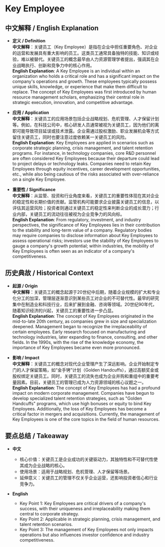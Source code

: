 # Key Employee

## 中文解释 / English Explanation

* **定义 / Definition**  
  **中文解释**：关键员工（Key Employee）是指在企业中担任重要角色、对企业的运营和发展具有重大影响的员工。这类员工通常具备独特的技能、知识或经验，难以被替代。关键员工的概念最早由人力资源管理学者提出，强调其在企业战略执行、创新和竞争力中的核心作用。  
  **English Explanation**: A Key Employee is an individual within an organization who holds a critical role and has a significant impact on the company's operations and growth. These employees typically possess unique skills, knowledge, or experience that make them difficult to replace. The concept of Key Employees was first introduced by human resource management scholars, emphasizing their central role in strategic execution, innovation, and competitive advantage.

* **应用 / Application**  
  **中文解释**：关键员工的应用场景包括企业战略规划、危机管理、人才保留计划等。例如，在科技公司中，核心研发人员通常被视为关键员工，因为他们的离职可能导致项目延误或技术泄露。企业需通过股权激励、职业发展机会等方式留住关键员工，同时也要注意过度依赖某一关键员工的风险。  
  **English Explanation**: Key Employees are applied in scenarios such as corporate strategic planning, crisis management, and talent retention programs. For instance, in technology companies, core R&D personnel are often considered Key Employees because their departure could lead to project delays or technology leaks. Companies need to retain Key Employees through equity incentives, career development opportunities, etc., while also being cautious of the risks associated with over-reliance on a single Key Employee.

* **重要性 / Significance**  
  **中文解释**：从监管、投资和行业角度来看，关键员工的重要性体现在其对企业的稳定性和长期价值的贡献。监管机构可能要求企业披露关键员工的信息，以评估其运营风险；投资者则通过关键员工的稳定性来判断企业的成长潜力；行业内部，关键员工的流动往往被视为企业竞争力的风向标。  
  **English Explanation**: From regulatory, investment, and industry perspectives, the significance of Key Employees lies in their contribution to the stability and long-term value of a company. Regulatory bodies may require companies to disclose information about Key Employees to assess operational risks; investors use the stability of Key Employees to gauge a company's growth potential; within industries, the mobility of Key Employees is often seen as an indicator of a company's competitiveness.

## 历史典故 / Historical Context

* **起源 / Origin**  
  **中文解释**：关键员工的概念起源于20世纪中后期，随着企业规模的扩大和专业化分工的加深，管理层逐渐意识到某些员工对企业的不可替代性。最早的研究集中在制造业和科技行业，后来扩展到金融、咨询等领域。20世纪90年代，随着知识经济的兴起，关键员工的重要性进一步凸显。  
  **English Explanation**: The concept of Key Employees originated in the mid-to-late 20th century, as companies grew in size and specialization deepened. Management began to recognize the irreplaceability of certain employees. Early research focused on manufacturing and technology industries, later expanding to finance, consulting, and other fields. In the 1990s, with the rise of the knowledge economy, the importance of Key Employees became even more pronounced.

* **影响 / Impact**  
  **中文解释**：关键员工的概念对现代企业管理产生了深远影响。企业开始制定专门的人才保留策略，如“金手铐”计划（Golden Handcuffs），通过高额奖金或股权绑定关键员工。同时，关键员工的流失也成为企业并购和重组中的重要考量因素。目前，关键员工的管理已成为人力资源领域的核心议题之一。  
  **English Explanation**: The concept of Key Employees has had a profound impact on modern corporate management. Companies have begun to develop specialized talent retention strategies, such as "Golden Handcuffs" programs, which use high bonuses or equity to bind Key Employees. Additionally, the loss of Key Employees has become a critical factor in mergers and acquisitions. Currently, the management of Key Employees is one of the core topics in the field of human resources.

## 要点总结 / Takeaway

* **中文**  
  - 核心价值：关键员工是企业成功的关键驱动力，其独特性和不可替代性使其成为企业战略的核心。  
  - 使用场景：适用于战略规划、危机管理、人才保留等场景。  
  - 延伸意义：关键员工的管理不仅关乎企业运营，还影响投资者信心和行业竞争力。

* **English**  
  - Key Point 1: Key Employees are critical drivers of a company's success, with their uniqueness and irreplaceability making them central to corporate strategy.  
  - Key Point 2: Applicable in strategic planning, crisis management, and talent retention scenarios.  
  - Key Point 3: The management of Key Employees not only impacts operations but also influences investor confidence and industry competitiveness.